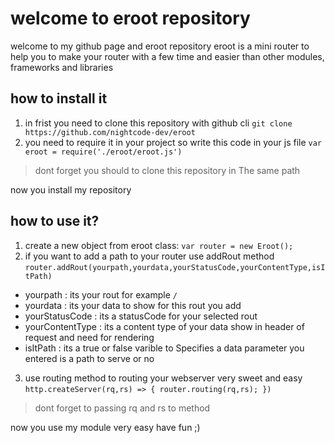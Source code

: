 # welcome to eroot repository 
welcome to my github page and eroot repository 
eroot is a mini router to help you to make your router with a few time and easier than other modules, frameworks and libraries 
## how to install it 
1. in frist you need to clone this repository with github cli
`git clone https://github.com/nightcode-dev/eroot`
2. you need to require it in your project so write this code in your js file 
`var eroot = require('./eroot/eroot.js')`
>dont forget you should to clone this repository in The same path

now you install my repository
## how to use it?
1. create a new object from eroot class:
`var router = new Eroot();`
2. if you want to add a path to your router use addRout method 
 `router.addRout(yourpath,yourdata,yourStatusCode,yourContentType,isItPath)`
 - yourpath : its your rout for example `/` 
 - yourdata : its your data to show for this rout you add
- yourStatusCode : its a statusCode for your selected rout
- yourContentType : its a content type of your data show in header of request and need for rendering
- isItPath : its a true or false varible to Specifies a data parameter you entered is a path to serve or no 
3. use routing method to routing your webserver very sweet and easy 
`http.createServer(rq,rs) => {
router.routing(rq,rs);
})`
> dont forget to passing rq and rs to method

now you use my module very easy 
have fun ;)




